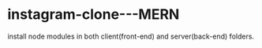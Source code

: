 # instagram-clone---MERN

install node modules in both client(front-end) and server(back-end) folders.
